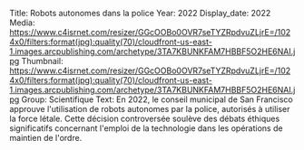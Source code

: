 Title: Robots autonomes dans la police
Year: 2022
Display_date: 2022
Media: https://www.c4isrnet.com/resizer/GGcOOBo0OVR7seTYZRpdvuZLjrE=/1024x0/filters:format(jpg):quality(70)/cloudfront-us-east-1.images.arcpublishing.com/archetype/3TA7KBUNKFAM7HBBF5O2HE6NAI.jpg
Thumbnail: https://www.c4isrnet.com/resizer/GGcOOBo0OVR7seTYZRpdvuZLjrE=/1024x0/filters:format(jpg):quality(70)/cloudfront-us-east-1.images.arcpublishing.com/archetype/3TA7KBUNKFAM7HBBF5O2HE6NAI.jpg
Group: Scientifique
Text: En 2022, le conseil municipal de San Francisco approuve l'utilisation de robots autonomes par la police, autorisés à utiliser la force létale. Cette décision controversée soulève des débats éthiques significatifs concernant l'emploi de la technologie dans les opérations de maintien de l'ordre.